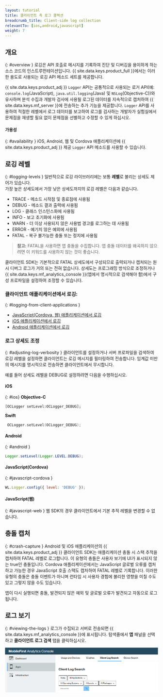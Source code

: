 ```yaml
---
layout: tutorial
title: 클라이언트 측 로그 콜렉션
breadcrumb_title: Client-side log collection
relevantTo: [ios,android,javascript]
weight: 7
---
```

<!-- NLS_CHARSET=UTF-8 -->
## 개요
{: #overview }
로깅은 API 호출로 메시지를 기록하여 진단 및 디버깅을 용이하게 하는 소스 코드의 인스트루먼테이션입니다.
{{ site.data.keys.product_full }}에서는 이러한 용도로 사용되는 로깅 API 메소드 세트를 제공합니다.

{{ site.data.keys.product_adj }} `Logger` API는 공통적으로 사용되는 로거 API(예: `console.log`(JavaScript), `java.util.logging`(Java) 및 `NSLog`(Objective-C))와 유사하며 분석 수집과 개발자 검사에 사용될 로그된 데이터를 지속적으로 캡처하여 {{ site.data.keys.mf_server }}에 전송하는 추가 기능을 제공합니다. `Logger` API를 사용하여 적절한 레벨에서 로그 데이터를 보고하여 로그를 검사하는 개발자가 실험실에서 문제점을 재생할 필요 없이 문제점을 선별하고 수정할 수 있게 하십시오.

#### 가용성
{: #availability }
iOS, Android, 웹 및 Cordova 애플리케이션에 {{ site.data.keys.product_adj }} 제공 `Logger` API 메소드를 사용할 수 있습니다.

## 로깅 레벨
{: #logging-levels }
일반적으로 로깅 라이브러리에는 보통 **레벨**로 불리는 상세도 제어가 있습니다.  
가장 높은 상세도에서 가장 낮은 상세도까지의 로깅 레벨은 다음과 같습니다.

* TRACE - 메소드 시작점 및 종료점에 사용됨
* DEBUG - 메소드 결과 출력에 사용됨
* LOG - 클래스 인스턴스화에 사용됨
* INFO - 보고 초기화에 사용됨
* WARN - 더 이상 사용되지 않은 사용법 경고를 로그하는 데 사용됨
* ERROR - 예기치 않은 예외에 사용됨
* FATAL - 복구 불가능한 충돌 또는 정지에 사용됨

> **참고:** FATAL을 사용하면 앱 충돌을 수집합니다. 앱 충돌 데이터를 왜곡하지 않으려면 이 키워드를 사용하지 않는 것이 좋습니다.

클라이언트 SDK는 기본적으로 FATAL 상세도에서 구성되므로 출력되거나 캡처되는 원시 디버그 로그가 거의 또는 전혀 없습니다. 상세도는 프로그래밍 방식으로 조정하거나 {{ site.data.keys.mf_analytics_console }}(앱에서 명시적으로 검색해야 함)에서 구성 프로파일을 설정하여 조정할 수 있습니다.

### 클라이언트 애플리케이션에서 로깅:
{: #logging-from-client-applications }
* [JavaScript(Cordova, 웹) 애플리케이션에서 로깅](javascript/)
* [iOS 애플리케이션에서 로깅](ios/)
* [Android 애플리케이션에서 로깅](android/)

### 로그 상세도 조정
{: #adjusting-log-verbosity }
클라이언트를 설정하거나 서버 프로파일을 검색하여 로깅 레벨을 설정하면 클라이언트는 로깅 메시지를 필터링하여 전송합니다. 임계값 미만의 메시지를 명시적으로 전송하면 클라이언트에서 무시합니다.

예를 들어 상세도 레벨을 DEBUG로 설정하려면 다음을 수행하십시오.

#### iOS
{: #ios}
**Objective-C**

```objc
[OCLogger setLevel:OCLogger_DEBUG];
```

**Swift**

```swift
 OCLogger.setLevel(OCLogger_DEBUG);
 ```

#### Android
{: #android }
```java
Logger.setLevel(Logger.LEVEL.DEBUG);
```

#### JavaScript(Cordova)
{: #javascript-cordova }
```javascript
WL.Logger.config({ level: 'DEBUG' });
```

#### JavaScript(웹)
{: #javascript-web }
웹 SDK의 경우 클라이언트에서 기본 추적 레벨을 변경할 수 없습니다.

## 충돌 캡처
{: #crash-capture }
Android 및 iOS 애플리케이션의 {{ site.data.keys.product_adj }} 클라이언트 SDK는 애플리케이션 충돌 시 스택 추적을 캡처하여 FATAL 레벨로 로그합니다. 이 유형의 충돌은 사용자 보기에 UI가 표시되지 않는 true인 충돌입니다. Cordova 애플리케이션에서는 JavaScript 글로벌 오류를 캡처하고 가능한 경우 JavaScript 호출 스택도 캡처하여 FATAL 레벨로 기록합니다. 이러한 유형의 충돌은 충돌 이벤트가 아니며 런타임 시 사용자 경험에 불리한 영향을 미칠 수도 있고 그렇지 않을 수도 있습니다.

앱이 다시 실행되면 충돌, 발견되지 않은 예외 및 글로벌 오류가 발견되고 자동으로 로그됩니다.

## 로그 보기
{: #viewing-the-logs }
로그가 수집되고 서버로 전송되면 {{ site.data.keys.mf_analytics_console }}에 표시됩니다. 탐색줄에서 **앱** 패널을 선택하고 **클라이언트 로그 검색** 탭을 클릭하십시오.

![로그 검색 및 보기](consoleViewClientLogs.png)
